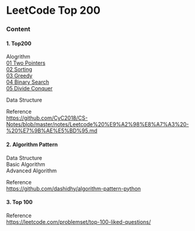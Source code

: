 # LeetCode Top 200


### Content
#### 1. Top200
Alogrithm  
[01 Two Pointers](https://github.com/AuroraRW/Algorithm-Leetcode-Classic/tree/master/Top200/01-TwoPointers)  
[02 Sorting](https://github.com/AuroraRW/Algorithm-Leetcode-Classic/tree/master/Top200/02-Sorting)  
[03 Greedy](https://github.com/AuroraRW/Algorithm-Leetcode-Classic/tree/master/Top200/03-Greedy)  
[04 Binary Search](https://github.com/AuroraRW/Algorithm-Leetcode-Classic/tree/master/Top200/04-BinarySearch)  
[05 Divide Conquer](https://github.com/AuroraRW/Algorithm-Leetcode-Classic/tree/master/Top200/05-DivideConquer)  


Data Structure  

Reference  
https://github.com/CyC2018/CS-Notes/blob/master/notes/Leetcode%20%E9%A2%98%E8%A7%A3%20-%20%E7%9B%AE%E5%BD%95.md   

#### 2. Algorithm Pattern
Data Structure  
Basic Algorithm  
Advanced Algorithm  

Reference  
https://github.com/dashidhy/algorithm-pattern-python  

#### 3. Top 100
Reference  
https://leetcode.com/problemset/top-100-liked-questions/  

